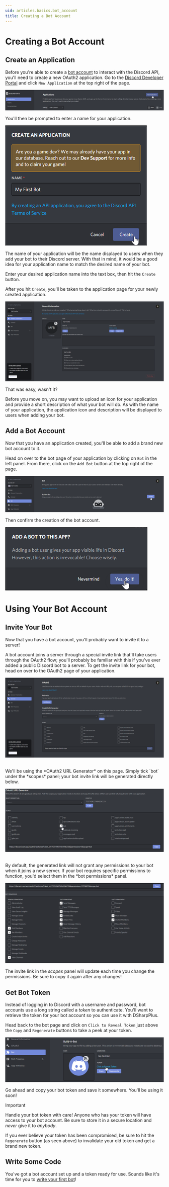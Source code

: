 ```yaml
---
uid: articles.basics.bot_account
title: Creating a Bot Account
---
```


# Creating a Bot Account

## Create an Application

Before you're able to create a [bot account][0] to interact with the Discord API, you'll need to create a new OAuth2
application. Go to the [Discord Developer Portal][1] and click `New Application` at the top right of the page.

![Discord Developer Portal][2]

You'll then be prompted to enter a name for your application.

![Naming Application][3]

The name of your application will be the name displayed to users when they add your bot to their Discord server. With
that in mind, it would be a good idea for your application name to match the desired name of your bot.

Enter your desired application name into the text box, then hit the `Create` button.

After you hit `Create`, you'll be taken to the application page for your newly created application.

![Application Page][4]

That was easy, wasn't it?

Before you move on, you may want to upload an icon for your application and provide a short description of what your bot
will do. As with the name of your application, the application icon and description will be displayed to users when
adding your bot.

## Add a Bot Account

Now that you have an application created, you'll be able to add a brand new bot account to it.

Head on over to the bot page of your application by clicking on `Bot` in the left panel. From there, click on the
`Add Bot` button at the top right of the page.

![Bot Page][5]

Then confirm the creation of the bot account.

![Creation Confirmation][6]

# Using Your Bot Account

## Invite Your Bot

Now that you have a bot account, you'll probably want to invite it to a server!

A bot account joins a server through a special invite link that'll take users through the OAuth2 flow; you'll probably
be familiar with this if you've ever added a public Discord bot to a server. To get the invite link for your bot, head
on over to the OAuth2 page of your application.

![OAuth2][7]

<br/>
We'll be using the *OAuth2 URL Generator* on this page. Simply tick `bot` under the *scopes* panel; your bot invite link
will be generated directly below.

![OAuth2 Scopes][8]

<br/>
By default, the generated link will not grant any permissions to your bot when it joins a new server. If your bot
requires specific permissions to function, you'd select them in the *bot permissions* panel.

![Permissions][9]

The invite link in the *scopes* panel will update each time you change the permissions. Be sure to copy it again after
any changes!

## Get Bot Token

Instead of logging in to Discord with a username and password, bot accounts use a long string called a *token* to
authenticate. You'll want to retrieve the token for your bot account so you can use it with DSharpPlus.

Head back to the bot page and click on `Click to Reveal Token` just above the `Copy` and `Regenerate` buttons to take a
peek at your token.

![Token Reveal][10]

Go ahead and copy your bot token and save it somewhere. You'll be using it soon!

>[!IMPORTANT]
> Handle your bot token with care! Anyone who has your token will have access to your bot account.
> Be sure to store it in a secure location and *never* give it to *anybody*.
>
> If you ever believe your token has been compromised, be sure to hit the `Regenerate` button (as seen above) to
> invalidate your old token and get a brand new token.

## Write Some Code

You've got a bot account set up and a token ready for use. Sounds like it's time for you to [write your first bot][11]!

<!-- LINKS -->
[0]:  https://discord.com/developers/docs/topics/oauth2#bots
[1]:  https://discord.com/developers/applications
[2]:  ../../images/basics_bot_account_01.png
[3]:  ../../images/basics_bot_account_02.png "Naming Application"
[4]:  ../../images/basics_bot_account_03.png
[5]:  ../../images/basics_bot_account_04.png
[6]:  ../../images/basics_bot_account_05.png
[7]:  ../../images/basics_bot_account_06.png
[8]:  ../../images/basics_bot_account_07.png
[9]:  ../../images/basics_bot_account_08.png "Permissions Panel"
[10]: ../../images/basics_bot_account_09.png "Token Reveal"
[11]: xref:articles.basics.first_bot
